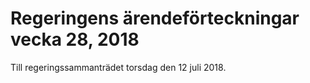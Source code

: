 # Regeringens ärendeförteckningar vecka 28, 2018

Till regeringssammanträdet torsdag den 12 juli 2018.
